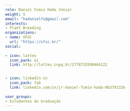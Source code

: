 ```yaml
---
role: Daniel Fumio Hada Júnior
weight: 5
email: "hadanielfu@gmail.com"
interests:
- Plant Breeding
organizations:
- name: UFSC
  url: "https://ufsc.br/"
social:
  
- icon: lattes
  icon_pack: ai
  link: http://lattes.cnpq.br/2778715590464122
  

- icon: linkedin-in
  icon_pack: fab
  link: linkedin.com/in/jr-daniel-fumio-hada-0b379232b
  
user_groups:
- Estudantes de Graduação
---
```

